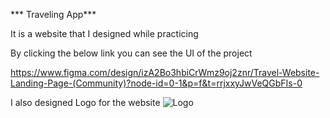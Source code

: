 *** Traveling App***

It is a website that I designed while practicing


By clicking the below link you can see the UI of the project


https://www.figma.com/design/izA2Bo3hbiCrWmz9oj2znr/Travel-Website-Landing-Page-(Community)?node-id=0-1&p=f&t=rrjxxyJwVeQGbFIs-0


I also designed Logo for the website
![Logo](https://www.canva.com/design/DAGgw_WnIVk/LIfdc_F09dH7Vr9eM-XXTA/edit?utm_content=DAGgw_WnIVk&utm_campaign=designshare&utm_medium=link2&utm_source=sharebutton)
